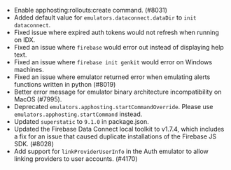 - Enable apphosting:rollouts:create command. (#8031)
- Added default value for `emulators.dataconnect.dataDir` to `init dataconnect`.
- Fixed issue where expired auth tokens would not refresh when running on IDX.
- Fixed an issue where `firebase` would error out instead of displaying help text.
- Fixed an issue where `firebase init genkit` would error on Windows machines.
- Fixed an issue where emulator returned error when emulating alerts functions written in python (#8019)
- Better error message for emulator binary architecture incompatibility on MacOS (#7995).
- Deprecated `emulators.apphosting.startCommandOverride`. Please use `emulators.apphosting.startCommand` instead.
- Updated `superstatic` to `9.1.0` in package.json.
- Updated the Firebase Data Connect local toolkit to v1.7.4, which includes a fix for an issue that caused duplicate installations of the Firebase JS SDK. (#8028)
- Add support for `linkProviderUserInfo` in the Auth emulator to allow linking providers to user accounts. (#4170)
